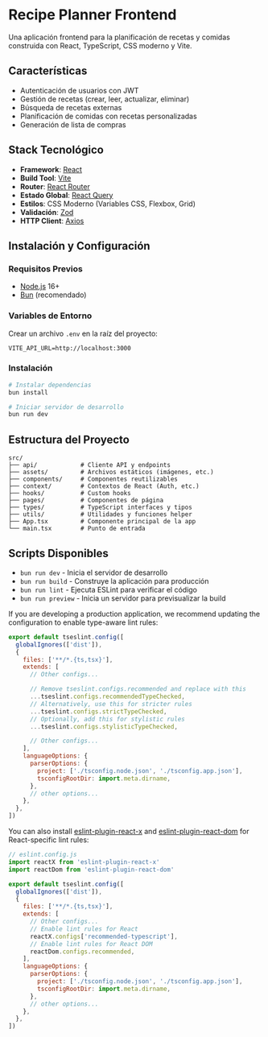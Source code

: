 # Recipe Planner Frontend

Una aplicación frontend para la planificación de recetas y comidas construida con React, TypeScript, CSS moderno y Vite.

## Características

- Autenticación de usuarios con JWT
- Gestión de recetas (crear, leer, actualizar, eliminar)
- Búsqueda de recetas externas
- Planificación de comidas con recetas personalizadas
- Generación de lista de compras

## Stack Tecnológico

- **Framework**: [React](https://reactjs.org/)
- **Build Tool**: [Vite](https://vitejs.dev/)
- **Router**: [React Router](https://reactrouter.com/)
- **Estado Global**: [React Query](https://tanstack.com/query)
- **Estilos**: CSS Moderno (Variables CSS, Flexbox, Grid)
- **Validación**: [Zod](https://zod.dev/)
- **HTTP Client**: [Axios](https://axios-http.com/)

## Instalación y Configuración

### Requisitos Previos

- [Node.js](https://nodejs.org/) 16+
- [Bun](https://bun.sh/) (recomendado)

### Variables de Entorno

Crear un archivo `.env` en la raíz del proyecto:

```
VITE_API_URL=http://localhost:3000
```

### Instalación

```bash
# Instalar dependencias
bun install

# Iniciar servidor de desarrollo
bun run dev
```

## Estructura del Proyecto

```
src/
├── api/            # Cliente API y endpoints
├── assets/         # Archivos estáticos (imágenes, etc.)
├── components/     # Componentes reutilizables
├── context/        # Contextos de React (Auth, etc.)
├── hooks/          # Custom hooks
├── pages/          # Componentes de página
├── types/          # TypeScript interfaces y tipos
├── utils/          # Utilidades y funciones helper
├── App.tsx         # Componente principal de la app
└── main.tsx        # Punto de entrada
```

## Scripts Disponibles

- `bun run dev` - Inicia el servidor de desarrollo
- `bun run build` - Construye la aplicación para producción
- `bun run lint` - Ejecuta ESLint para verificar el código
- `bun run preview` - Inicia un servidor para previsualizar la build

If you are developing a production application, we recommend updating the configuration to enable type-aware lint rules:

```js
export default tseslint.config([
  globalIgnores(['dist']),
  {
    files: ['**/*.{ts,tsx}'],
    extends: [
      // Other configs...

      // Remove tseslint.configs.recommended and replace with this
      ...tseslint.configs.recommendedTypeChecked,
      // Alternatively, use this for stricter rules
      ...tseslint.configs.strictTypeChecked,
      // Optionally, add this for stylistic rules
      ...tseslint.configs.stylisticTypeChecked,

      // Other configs...
    ],
    languageOptions: {
      parserOptions: {
        project: ['./tsconfig.node.json', './tsconfig.app.json'],
        tsconfigRootDir: import.meta.dirname,
      },
      // other options...
    },
  },
])
```

You can also install [eslint-plugin-react-x](https://github.com/Rel1cx/eslint-react/tree/main/packages/plugins/eslint-plugin-react-x) and [eslint-plugin-react-dom](https://github.com/Rel1cx/eslint-react/tree/main/packages/plugins/eslint-plugin-react-dom) for React-specific lint rules:

```js
// eslint.config.js
import reactX from 'eslint-plugin-react-x'
import reactDom from 'eslint-plugin-react-dom'

export default tseslint.config([
  globalIgnores(['dist']),
  {
    files: ['**/*.{ts,tsx}'],
    extends: [
      // Other configs...
      // Enable lint rules for React
      reactX.configs['recommended-typescript'],
      // Enable lint rules for React DOM
      reactDom.configs.recommended,
    ],
    languageOptions: {
      parserOptions: {
        project: ['./tsconfig.node.json', './tsconfig.app.json'],
        tsconfigRootDir: import.meta.dirname,
      },
      // other options...
    },
  },
])
```
